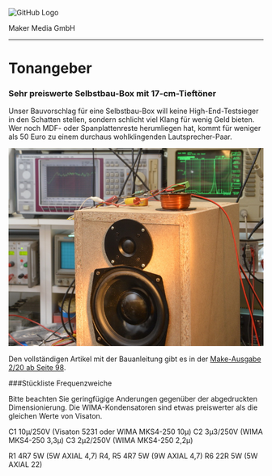 ![GitHub Logo](http://www.heise.de/make/icons/make_logo.png)

Maker Media GmbH

***

# Tonangeber

### Sehr preiswerte Selbstbau-Box mit 17-cm-Tieftöner

Unser Bauvorschlag für eine Selbstbau-Box will keine High-End-Testsieger in den Schatten stellen, sondern schlicht viel Klang für wenig Geld bieten. Wer noch MDF- oder Spanplattenreste herumliegen hat, kommt für weniger als 50 Euro zu einem durchaus wohlklingenden Lautsprecher-Paar.


![Picture](https://github.com/MakeMagazinDE/Tonangeber/blob/master/aufm_gh.JPG) 

Den vollständigen Artikel mit der Bauanleitung gibt es in der [Make-Ausgabe 2/20 ab Seite 98](https://www.heise.de/select/make/2019/5/1571592996373573).

###Stückliste Frequenzweiche

Bitte beachten Sie geringfügige Anderungen gegenüber der abgedruckten Dimensionierung. Die WIMA-Kondensatoren sind etwas preiswerter als die gleichen Werte von Visaton.

 C1  10µ/250V (Visaton 5231 oder WIMA MKS4-250 10µ)
 C2  3µ3/250V (WIMA MKS4-250 3,3µ)
 C3  2µ2/250V (WIMA MKS4-250 2,2µ)

 R1  4R7 5W  (5W AXIAL 4,7)
 R4, R5  4R7 5W  (9W AXIAL 4,7)
 R6  22R 5W  (5W AXIAL 22)
